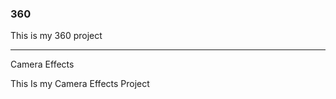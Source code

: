 ### 360

This is my 360 project

<script src="//360.vizor.io/scripts/embed.js" data-vizorurl="https://360.vizor.io/embed/v/9xkqb" ></script>

***

Camera Effects

This Is my Camera Effects Project

